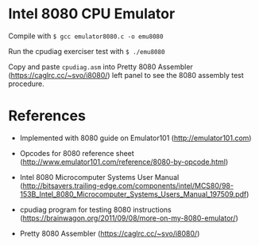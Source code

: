 # Intel 8080 CPU Emulator

Compile with `$ gcc emulator8080.c -o emu8080`

Run the cpudiag exerciser test with `$ ./emu8080`

Copy and paste `cpudiag.asm` into Pretty 8080 Assembler (https://caglrc.cc/~svo/i8080/) left panel to see the 8080 assembly test procedure.

# References
- Implemented with 8080 guide on Emulator101 (http://emulator101.com)

- Opcodes for 8080 reference sheet (http://www.emulator101.com/reference/8080-by-opcode.html)

- Intel 8080 Microcomputer Systems User Manual (http://bitsavers.trailing-edge.com/components/intel/MCS80/98-153B_Intel_8080_Microcomputer_Systems_Users_Manual_197509.pdf)

- cpudiag program for testing 8080 instructions (https://brainwagon.org/2011/09/08/more-on-my-8080-emulator/)

- Pretty 8080 Assembler (https://caglrc.cc/~svo/i8080/)